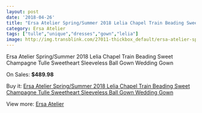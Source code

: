 ```yaml
---
layout: post
date: '2018-04-26'
title: "Ersa Atelier Spring/Summer 2018 Lelia Chapel Train Beading Sweet Champagne Tulle Sweetheart Sleeveless Ball Gown Wedding Gown"
category: Ersa Atelier
tags: ["tulle","unique","dresses","gown","lelia"]
image: http://img.transblink.com/27011-thickbox_default/ersa-atelier-spring-summer-2018-lelia-chapel-train-beading-sweet-champagne-tulle-sweetheart-sleeveless-ball-gown-wedding-gown.jpg
---
```

Ersa Atelier Spring/Summer 2018 Lelia Chapel Train Beading Sweet Champagne Tulle Sweetheart Sleeveless Ball Gown Wedding Gown

On Sales: **$489.98**
<a href="https://www.transblink.com/en/ersa-atelier/8538-ersa-atelier-spring-summer-2018-lelia-chapel-train-beading-sweet-champagne-tulle-sweetheart-sleeveless-ball-gown-wedding-gown.html"><amp-img layout="responsive" width="600" height="600" src="//img.transblink.com/27011-thickbox_default/ersa-atelier-spring-summer-2018-lelia-chapel-train-beading-sweet-champagne-tulle-sweetheart-sleeveless-ball-gown-wedding-gown.jpg" alt="Ersa Atelier Spring/Summer 2018 Lelia Chapel Train Beading Sweet Champagne Tulle Sweetheart Sleeveless Ball Gown Wedding Gown 0" /></a>
<a href="https://www.transblink.com/en/ersa-atelier/8538-ersa-atelier-spring-summer-2018-lelia-chapel-train-beading-sweet-champagne-tulle-sweetheart-sleeveless-ball-gown-wedding-gown.html"><amp-img layout="responsive" width="600" height="600" src="//img.transblink.com/27014-thickbox_default/ersa-atelier-spring-summer-2018-lelia-chapel-train-beading-sweet-champagne-tulle-sweetheart-sleeveless-ball-gown-wedding-gown.jpg" alt="Ersa Atelier Spring/Summer 2018 Lelia Chapel Train Beading Sweet Champagne Tulle Sweetheart Sleeveless Ball Gown Wedding Gown 1" /></a>
<a href="https://www.transblink.com/en/ersa-atelier/8538-ersa-atelier-spring-summer-2018-lelia-chapel-train-beading-sweet-champagne-tulle-sweetheart-sleeveless-ball-gown-wedding-gown.html"><amp-img layout="responsive" width="600" height="600" src="//img.transblink.com/27013-thickbox_default/ersa-atelier-spring-summer-2018-lelia-chapel-train-beading-sweet-champagne-tulle-sweetheart-sleeveless-ball-gown-wedding-gown.jpg" alt="Ersa Atelier Spring/Summer 2018 Lelia Chapel Train Beading Sweet Champagne Tulle Sweetheart Sleeveless Ball Gown Wedding Gown 2" /></a>
<a href="https://www.transblink.com/en/ersa-atelier/8538-ersa-atelier-spring-summer-2018-lelia-chapel-train-beading-sweet-champagne-tulle-sweetheart-sleeveless-ball-gown-wedding-gown.html"><amp-img layout="responsive" width="600" height="600" src="//img.transblink.com/27012-thickbox_default/ersa-atelier-spring-summer-2018-lelia-chapel-train-beading-sweet-champagne-tulle-sweetheart-sleeveless-ball-gown-wedding-gown.jpg" alt="Ersa Atelier Spring/Summer 2018 Lelia Chapel Train Beading Sweet Champagne Tulle Sweetheart Sleeveless Ball Gown Wedding Gown 3" /></a>

Buy it: [Ersa Atelier Spring/Summer 2018 Lelia Chapel Train Beading Sweet Champagne Tulle Sweetheart Sleeveless Ball Gown Wedding Gown](https://www.transblink.com/en/ersa-atelier/8538-ersa-atelier-spring-summer-2018-lelia-chapel-train-beading-sweet-champagne-tulle-sweetheart-sleeveless-ball-gown-wedding-gown.html "Ersa Atelier Spring/Summer 2018 Lelia Chapel Train Beading Sweet Champagne Tulle Sweetheart Sleeveless Ball Gown Wedding Gown")

View more: [Ersa Atelier](https://www.transblink.com/en/74-ersa-atelier "Ersa Atelier")